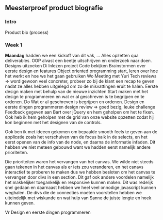 ## Meesterproef product biografie

### Intro



Product bio (process)

### Week 1 
**Maandag** hadden we een kickoff van dit vak, ...
Alles opzetten qua deliverables.
OOP alvast een beetje uitschrijven en onderzoek naar doen.
Designs uitzoeken
Di
Inlezen project
Code bekijken
Brainstormen over eerste design en features
Object oriented programming start, leren over hoe het werkt en hoe we het gaan gebruiken
Wo
Meeting met Yuri
Tech reviews => word gewoon veel concreter, probeer zo bij de klant een recap te geven nadat ze alles hebben uitgelegd om zo de misvattingen eruit te halen. 
Eerste design maken met behulp van de nieuwe inzichten
Start maken met het design te programmeren en wat er al geschreven is te begrijpen en te ordenen.
Do
Wat er al geschreven is begrijpen en ordenen.
Design en eerste dingen programmeren
design review =>  goed bezig, leuke challenge
Feedback gegeven aan Bart over jQuery en hem geholpen om het te fixen. Ook heb ik hem geholpen met de grid van onze website opzetten zodat hij kon beginnen met het designen van de controls.

Ook ben ik met ideeen gekomen om bepaalde smooth feels te geven aan de applicatie zoals het verschuiven van de focus balk in de selects, en het eerst openen van de info van de node, en daarna de informatie infaden. Dit hebben we niet meteen gebouwd want we hadden eerst namelijk andere prioriteiten. 

Die prioriteiten waren het vervangen van het canvas. We wilde niet steeds gaan tekenen in het canvas als er iets zou veranderen, en het canavs interactief te proberen te maken dus we hebben besloten om het canvas te vervangen door divs in een section. Dit gaf ook andere voordelen namelijk het makkelijker toegankelijk en responsive kunnen maken. Dit was redelijk snel gedaan en daarnaast hebben we heel veel onnodige javascript kunnen weghalen. De divs die de connecties moeten voorstellen hebben we uiteindelijk met wiskunde en wat hulp van Sanne de juiste lengte en hoek kunnen geven. 

Vr
Design en eerste dingen programmeren






